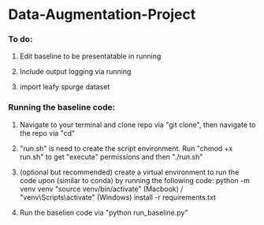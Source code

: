 # Data-Augmentation-Project


### To do:
1. Edit baseline to be presentatable in running

2. Include output logging via running

3. import leafy spurge dataset


### Running the baseline code:

1. Navigate to your terminal and clone repo via "git clone", then navigate to the repo via "cd"

2. "run.sh" is need to create the script environment. Run "chmod +x run.sh" to get "execute" permissions and then "./run.sh"

3. (optional but recommended) create a virtual environment to run the code upon (similar to conda) by running the following code:
       python -m venv venv
       "source venv/bin/activate" (Macbook) / "venv\Scripts\activate" (Windows)
       install -r requirements.txt

4. Run the baselien code via "python run_baseline.py"
